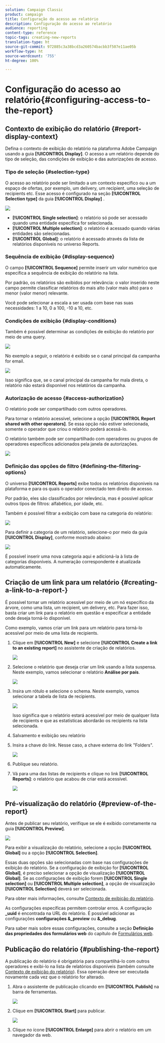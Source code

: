 ```yaml
---
solution: Campaign Classic
product: campaign
title: Configuração do acesso ao relatório
description: Configuração do acesso ao relatório
audience: reporting
content-type: reference
topic-tags: creating-new-reports
translation-type: ht
source-git-commit: 972885c3a38bcd3a260574bacbb3f507e11ae05b
workflow-type: ht
source-wordcount: '755'
ht-degree: 100%

---
```



# Configuração do acesso ao relatório{#configuring-access-to-the-report}

## Contexto de exibição do relatório {#report-display-context}

Defina o contexto de exibição do relatório na plataforma Adobe Campaign usando a guia **[!UICONTROL Display]**. O acesso a um relatório depende do tipo de seleção, das condições de exibição e das autorizações de acesso.

### Tipo de seleção {#selection-type}

O acesso ao relatório pode ser limitado a um contexto específico ou a um espaço de ofertas, por exemplo, um delivery, um recipient, uma seleção de recipients etc. Esse acesso é configurado na seção **[!UICONTROL Selection type]** da guia **[!UICONTROL Display]** .

![](assets/s_ncs_advuser_report_visibility_4.png)

* **[!UICONTROL Single selection]**: o relatório só pode ser acessado quando uma entidade específica for selecionada.
* **[!UICONTROL Multiple selection]**: o relatório é acessado quando várias entidades são selecionadas.
* **[!UICONTROL Global]**: o relatório é acessado através da lista de relatórios disponíveis no universo Reports.

### Sequência de exibição {#display-sequence}

O campo **[!UICONTROL Sequence]** permite inserir um valor numérico que especifica a sequência de exibição do relatório na lista.

Por padrão, os relatórios são exibidos por relevância: o valor inserido neste campo permite classificar relatórios do mais alto (valor mais alto) para o menor (valor menor) relevante.

Você pode selecionar a escala a ser usada com base nas suas necessidades: 1 a 10, 0 a 100, -10 a 10, etc.

### Condições de exibição {#display-conditions}

Também é possível determinar as condições de exibição do relatório por meio de uma query.

![](assets/s_ncs_advuser_report_visibility_5.png)

No exemplo a seguir, o relatório é exibido se o canal principal da campanha for email.

![](assets/s_ncs_advuser_report_visibility_6.png)

Isso significa que, se o canal principal da campanha for mala direta, o relatório não estará disponível nos relatórios da campanha.

### Autorização de acesso {#access-authorization}

O relatório pode ser compartilhado com outros operadores.

Para tornar o relatório acessível, selecione a opção **[!UICONTROL Report shared with other operators]**. Se essa opção não estiver selecionada, somente o operador que criou o relatório poderá acessá-lo.

O relatório também pode ser compartilhado com operadores ou grupos de operadores específicos adicionados pela janela de autorizações.

![](assets/s_ncs_advuser_report_visibility_8.png)

### Definição das opções de filtro {#defining-the-filtering-options}

O universo **[!UICONTROL Reports]** exibe todos os relatórios disponíveis na plataforma e para os quais o operador conectado tem direito de acesso.

Por padrão, eles são classificados por relevância, mas é possível aplicar outros tipos de filtros: alfabético, por idade, etc.

Também é possível filtrar a exibição com base na categoria do relatório:

![](assets/report_ovv_select_type.png)

Para definir a categoria de um relatório, selecione-o por meio da guia **[!UICONTROL Display]**, conforme mostrado abaixo:

![](assets/report_select_category.png)

É possível inserir uma nova categoria aqui e adicioná-la à lista de categorias disponíveis. A numeração correspondente é atualizada automaticamente.

## Criação de um link para um relatório {#creating-a-link-to-a-report-}

É possível tornar um relatório acessível por meio de um nó específico da árvore, como uma lista, um recipient, um delivery, etc. Para fazer isso, basta criar um link para o relatório em questão e especificar a entidade onde deseja torná-lo disponível.

Como exemplo, vamos criar um link para um relatório para torná-lo acessível por meio de uma lista de recipients.

1. Clique em **[!UICONTROL New]** e selecione **[!UICONTROL Create a link to an existing report]** no assistente de criação de relatórios.

   ![](assets/s_ncs_advuser_report_wizard_link_01.png)

1. Selecione o relatório que deseja criar um link usando a lista suspensa. Neste exemplo, vamos selecionar o relatório **Análise por país**.

   ![](assets/s_ncs_advuser_report_wizard_link_02.png)

1. Insira um rótulo e selecione o schema. Neste exemplo, vamos selecionar a tabela de lista de recipients.

   ![](assets/s_ncs_advuser_report_wizard_link_03.png)

   Isso significa que o relatório estará acessível por meio de qualquer lista de recipients e que as estatísticas abordarão os recipients na lista selecionada.

1. Salvamento e exibição seu relatório
1. Insira a chave do link. Nesse caso, a chave externa do link &quot;Folders&quot;.

   ![](assets/s_ncs_advuser_report_wizard_link_04.png)

1. Publique seu relatório.
1. Vá para uma das listas de recipients e clique no link **[!UICONTROL Reports]**: o relatório que acabou de criar está acessível.

   ![](assets/s_ncs_advuser_report_wizard_link_05.png)

## Pré-visualização do relatório {#preview-of-the-report}

Antes de publicar seu relatório, verifique se ele é exibido corretamente na guia **[!UICONTROL Preview]**.

![](assets/s_ncs_advuser_report_preview_01.png)

Para exibir a visualização do relatório, selecione a opção **[!UICONTROL Global]** ou a opção **[!UICONTROL Selection]**.

Essas duas opções são selecionadas com base nas configurações de exibição do relatório. Se a configuração de exibição for **[!UICONTROL Global]**, é preciso selecionar a opção de visualização **[!UICONTROL Global]**. Se as configurações de exibição forem **[!UICONTROL Single selection]** ou **[!UICONTROL Multiple selection]**, a opção de visualização **[!UICONTROL Selection]** deverá ser selecionada.

Para obter mais informações, consulte [Contexto de exibição do relatório](#report-display-context).

As configurações específicas permitem controlar erros. A configuração **_uuid** é encontrada na URL do relatório. É possível adicionar as configurações **configurações &amp;_preview** ou **&amp;_debug**.

Para saber mais sobre essas configurações, consulte a seção **Definição das propriedades dos formulários web** do capítulo de [Formulários web](../../web/using/about-web-forms.md).

## Publicação do relatório {#publishing-the-report}

A publicação do relatório é obrigatória para compartilhá-lo com outros operadores e exibi-lo na lista de relatórios disponíveis (também consulte [Contexto de exibição do relatório](#report-display-context)). Essa operação deve ser executada novamente cada vez que o relatório for alterado.

1. Abra o assistente de publicação clicando em **[!UICONTROL Publish]** na barra de ferramentas.

   ![](assets/s_ncs_advuser_report_publish_01.png)

1. Clique em **[!UICONTROL Start]** para publicar.

   ![](assets/s_ncs_advuser_report_publish_02.png)

1. Clique no ícone **[!UICONTROL Enlarge]** para abrir o relatório em um navegador da web.

